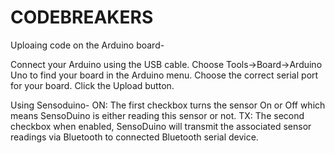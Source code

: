 # CODEBREAKERS

Uploaing code on the Arduino board-

Connect your Arduino using the USB cable.
Choose Tools→Board→Arduino Uno to find your board in the Arduino menu.
Choose the correct serial port for your board.
Click the Upload button.

Using Sensoduino-
ON: The first checkbox  turns the sensor On or Off which means SensoDuino is either reading this sensor or not. 
TX: The second checkbox when enabled, SensoDuino will transmit the associated sensor readings via Bluetooth to connected Bluetooth serial device.
